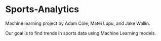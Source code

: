 # Sports-Analytics

Machine learning project by Adam Cole, Matei Lupu, and Jake Wallin.

Our goal is to find trends in sports data using Machine Learning models.
